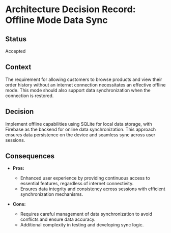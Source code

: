 # Architecture Decision Record: Offline Mode Data Sync

## Status

Accepted

## Context

The requirement for allowing customers to browse products and view their order history without an internet connection necessitates an effective offline mode. This mode should also support data synchronization when the connection is restored.

## Decision

Implement offline capabilities using SQLite for local data storage, with Firebase as the backend for online data synchronization. This approach ensures data persistence on the device and seamless sync across user sessions.

## Consequences

- **Pros:**
  - Enhanced user experience by providing continuous access to essential features, regardless of internet connectivity.
  - Ensures data integrity and consistency across sessions with efficient synchronization mechanisms.

- **Cons:**
  - Requires careful management of data synchronization to avoid conflicts and ensure data accuracy.
  - Additional complexity in testing and developing sync logic.
